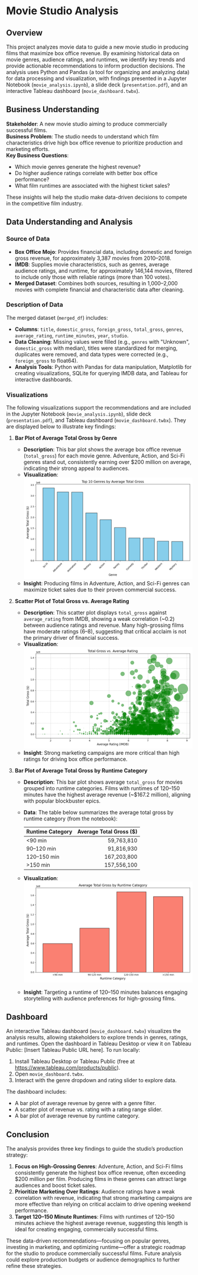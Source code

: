 # Movie Studio Analysis

## Overview
This project analyzes movie data to guide a new movie studio in producing films that maximize box office revenue. By examining historical data on movie genres, audience ratings, and runtimes, we identify key trends and provide actionable recommendations to inform production decisions. The analysis uses Python and Pandas (a tool for organizing and analyzing data) for data processing and visualization, with findings presented in a Jupyter Notebook (`movie_analysis.ipynb`), a slide deck (`presentation.pdf`), and an interactive Tableau dashboard (`movie_dashboard.twbx`).

## Business Understanding
**Stakeholder**: A new movie studio aiming to produce commercially successful films.  
**Business Problem**: The studio needs to understand which film characteristics drive high box office revenue to prioritize production and marketing efforts.  
**Key Business Questions**:
- Which movie genres generate the highest revenue?
- Do higher audience ratings correlate with better box office performance?
- What film runtimes are associated with the highest ticket sales?

These insights will help the studio make data-driven decisions to compete in the competitive film industry.

## Data Understanding and Analysis

### Source of Data
- **Box Office Mojo**: Provides financial data, including domestic and foreign gross revenue, for approximately 3,387 movies from 2010–2018.
- **IMDB**: Supplies movie characteristics, such as genres, average audience ratings, and runtime, for approximately 146,144 movies, filtered to include only those with reliable ratings (more than 100 votes).
- **Merged Dataset**: Combines both sources, resulting in 1,000–2,000 movies with complete financial and characteristic data after cleaning.

### Description of Data
The merged dataset (`merged_df`) includes:
- **Columns**: `title`, `domestic_gross`, `foreign_gross`, `total_gross`, `genres`, `average_rating`, `runtime_minutes`, `year`, `studio`.
- **Data Cleaning**: Missing values were filled (e.g., `genres` with "Unknown", `domestic_gross` with median), titles were standardized for merging, duplicates were removed, and data types were corrected (e.g., `foreign_gross` to float64).
- **Analysis Tools**: Python with Pandas for data manipulation, Matplotlib for creating visualizations, SQLite for querying IMDB data, and Tableau for interactive dashboards.

### Visualizations
The following visualizations support the recommendations and are included in the Jupyter Notebook (`movie_analysis.ipynb`), slide deck (`presentation.pdf`), and Tableau dashboard (`movie_dashboard.twbx`). They are displayed below to illustrate key findings:

1. **Bar Plot of Average Total Gross by Genre**  
   - **Description**: This bar plot shows the average box office revenue (`total_gross`) for each movie genre. Adventure, Action, and Sci-Fi genres stand out, consistently earning over $200 million on average, indicating their strong appeal to audiences.  
   - **Visualization**:  
     ![Bar Plot of Average Total Gross by Genre](images/genre_gross_barplot.png)  
   - **Insight**: Producing films in Adventure, Action, and Sci-Fi genres can maximize ticket sales due to their proven commercial success.

2. **Scatter Plot of Total Gross vs. Average Rating**  
   - **Description**: This scatter plot displays `total_gross` against `average_rating` from IMDB, showing a weak correlation (~0.2) between audience ratings and revenue. Many high-grossing films have moderate ratings (6–8), suggesting that critical acclaim is not the primary driver of financial success.  
   - **Visualization**:  
     ![Scatter Plot of Total Gross vs. Average Rating](images/rating_gross_scatterplot.png)  
   - **Insight**: Strong marketing campaigns are more critical than high ratings for driving box office performance.

3. **Bar Plot of Average Total Gross by Runtime Category**  
   - **Description**: This bar plot shows average `total_gross` for movies grouped into runtime categories. Films with runtimes of 120–150 minutes have the highest average revenue (~$167.2 million), aligning with popular blockbuster epics.  
   - **Data**: The table below summarizes the average total gross by runtime category (from the notebook):  

     | Runtime Category | Average Total Gross ($) |
     |------------------|------------------------:|
     | <90 min         | 59,763,810             |
     | 90–120 min      | 91,816,930             |
     | 120–150 min     | 167,203,800            |
     | >150 min        | 157,556,100            |

   - **Visualization**:  
     ![Bar Plot of Average Total Gross by Runtime Category](images/runtime_gross_barplot.png)  
   - **Insight**: Targeting a runtime of 120–150 minutes balances engaging storytelling with audience preferences for high-grossing films.

## Dashboard
An interactive Tableau dashboard (`movie_dashboard.twbx`) visualizes the analysis results, allowing stakeholders to explore trends in genres, ratings, and runtimes. Open the dashboard in Tableau Desktop or view it on Tableau Public: [Insert Tableau Public URL here]. To run locally:
1. Install Tableau Desktop or Tableau Public (free at https://www.tableau.com/products/public).
2. Open `movie_dashboard.twbx`.
3. Interact with the genre dropdown and rating slider to explore data.

The dashboard includes:
- A bar plot of average revenue by genre with a genre filter.
- A scatter plot of revenue vs. rating with a rating range slider.
- A bar plot of average revenue by runtime category.

## Conclusion
The analysis provides three key findings to guide the studio’s production strategy:
1. **Focus on High-Grossing Genres**: Adventure, Action, and Sci-Fi films consistently generate the highest box office revenue, often exceeding $200 million per film. Producing films in these genres can attract large audiences and boost ticket sales.
2. **Prioritize Marketing Over Ratings**: Audience ratings have a weak correlation with revenue, indicating that strong marketing campaigns are more effective than relying on critical acclaim to drive opening weekend performance.
3. **Target 120–150 Minute Runtimes**: Films with runtimes of 120–150 minutes achieve the highest average revenue, suggesting this length is ideal for creating engaging, commercially successful films.

These data-driven recommendations—focusing on popular genres, investing in marketing, and optimizing runtime—offer a strategic roadmap for the studio to produce commercially successful films. Future analysis could explore production budgets or audience demographics to further refine these strategies.
